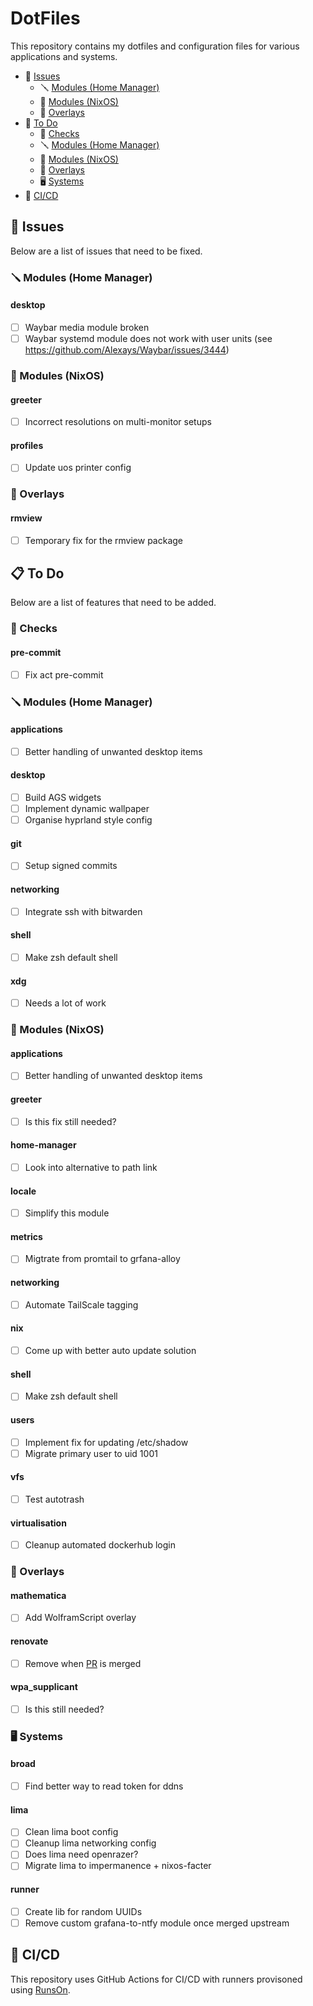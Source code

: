 # DotFiles

This repository contains my dotfiles and configuration files for various applications and systems.

- :bug: [Issues](#bug-issues)
    - :screwdriver: [Modules (Home Manager)](#screwdriver-modules-(home-manager))
    - :wrench: [Modules (NixOS)](#wrench-modules-(nixos))
    - :page_facing_up: [Overlays](#page_facing_up-overlays)
- :construction: [To Do](#clipboard-todo)
    - :test_tube: [Checks](#test_tube-checks-1)
    - :screwdriver: [Modules (Home Manager)](#screwdriver-modules-(home-manager)-1)
    - :wrench: [Modules (NixOS)](#wrench-modules-(nixos)-1)
    - :page_facing_up: [Overlays](#page_facing_up-overlays-1)
    - :desktop_computer: [Systems](#desktop_computer-systems-1)
- :rocket: [CI/CD](#rocket-cicd)

## :bug: Issues

Below are a list of issues that need to be fixed.

### :screwdriver: Modules (Home Manager)

#### **desktop**
- [ ] Waybar media module broken
- [ ] Waybar systemd module does not work with user units (see https://github.com/Alexays/Waybar/issues/3444)

### :wrench: Modules (NixOS)

#### **greeter**
- [ ] Incorrect resolutions on multi-monitor setups

#### **profiles**
- [ ] Update uos printer config

### :page_facing_up: Overlays

#### **rmview**
- [ ] Temporary fix for the rmview package

## :clipboard: To Do

Below are a list of features that need to be added.

### :test_tube: Checks

#### **pre-commit**
- [ ] Fix act pre-commit

### :screwdriver: Modules (Home Manager)

#### **applications**
- [ ] Better handling of unwanted desktop items

#### **desktop**
- [ ] Build AGS widgets
- [ ] Implement dynamic wallpaper
- [ ] Organise hyprland style config

#### **git**
- [ ] Setup signed commits

#### **networking**
- [ ] Integrate ssh with bitwarden

#### **shell**
- [ ] Make zsh default shell

#### **xdg**
- [ ] Needs a lot of work

### :wrench: Modules (NixOS)

#### **applications**
- [ ] Better handling of unwanted desktop items

#### **greeter**
- [ ] Is this fix still needed?

#### **home-manager**
- [ ] Look into alternative to path link

#### **locale**
- [ ] Simplify this module

#### **metrics**
- [ ] Migtrate from promtail to grfana-alloy

#### **networking**
- [ ] Automate TailScale tagging

#### **nix**
- [ ] Come up with better auto update solution

#### **shell**
- [ ] Make zsh default shell

#### **users**
- [ ] Implement fix for updating /etc/shadow
- [ ] Migrate primary user to uid 1001

#### **vfs**
- [ ] Test autotrash

#### **virtualisation**
- [ ] Cleanup automated dockerhub login

### :page_facing_up: Overlays

#### **mathematica**
- [ ] Add WolframScript overlay

#### **renovate**
- [ ] Remove when [PR](https://github.com/renovatebot/renovate/pull/33991) is merged

#### **wpa_supplicant**
- [ ] Is this still needed?

### :desktop_computer: Systems

#### **broad**
- [ ] Find better way to read token for ddns

#### **lima**
- [ ] Clean lima boot config
- [ ] Cleanup lima networking config
- [ ] Does lima need openrazer?
- [ ] Migrate lima to impermanence + nixos-facter

#### **runner**
- [ ] Create lib for random UUIDs
- [ ] Remove custom grafana-to-ntfy module once merged upstream

## :rocket: CI/CD

This repository uses GitHub Actions for CI/CD with runners provisoned using [RunsOn](https://runs-on.com).
